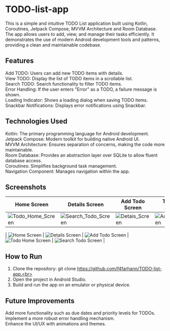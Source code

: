 # TODO-list-app
This is a simple and intuitive TODO List application built using Kotlin, Coroutines, Jetpack Compose, MVVM Architecture and Room Database. The app allows users to add, view, and manage their tasks efficiently. It demonstrates the use of modern Android development tools and patterns, providing a clean and maintainable codebase.

## Features
Add TODO: Users can add new TODO items with details.<br>
View TODO: Display the list of TODO items in a scrollable list.<br>
Search TODO: Search functionality to filter TODO items.<br>
Error Handling: If the user enters "Error" as a TODO, a failure message is shown.<br>
Loading Indicator: Shows a loading dialog when saving TODO items.<br>
Snackbar Notifications: Displays error notifications using Snackbar.<br>

## Technologies Used
Kotlin: The primary programming language for Android development.<br>
Jetpack Compose: Modern toolkit for building native Android UI.<br>
MVVM Architecture: Ensures separation of concerns, making the code more maintainable.<br>
Room Database: Provides an abstraction layer over SQLite to allow fluent database access.<br>
Coroutines: Simplifies background task management.<br>
Navigation Component: Manages navigation within the app.<br>

## Screenshots

| Home Screen             | Details Screen             | Add Todo Screen             | Todo Home Screen             | Search Todo Screen             |
| ----------------------- | -------------------------  | --------------------------- | ---------------------------- | ------------------------------ |
| ![Todo_Home_Screen](https://github.com/user-attachments/assets/65f7f683-cfc9-420b-9bfb-b1d9b3c63cb2) | ![Search_Todo_Screen](https://github.com/user-attachments/assets/d1e2e152-1322-46e1-87f1-38a92d71615b) | ![Detais_Screen](https://github.com/user-attachments/assets/44b8b283-c421-4891-9b28-fb99d0b78964) | ![Add_Todo_Screen](https://github.com/user-attachments/assets/08a5e51d-fc0e-40d5-973f-d267a73ddd8f) | ![Home_Screen](https://github.com/user-attachments/assets/1fa6729a-fde0-4922-afe3-e87b5829abe7) |


| ![Home Screen](https://github.com/user-attachments/assets/297186d0-da70-4676-8873-7cac89102838) | ![Details Screen](https://github.com/user-attachments/assets/0cdcbcbf-fd9d-4d5f-a7e6-41e384311545) | ![Add Todo Screen](https://github.com/user-attachments/assets/91250413-5b4e-482e-8607-cb0a36e30295) |   ![Todo Home Screen](https://github.com/user-attachments/assets/27208a2b-601d-438b-a3ae-373fea03812b) | ![Search Todo Screen](https://github.com/user-attachments/assets/076fec03-5767-4890-b31b-f76212f8984d) |

## How to Run
1. Clone the repository: git clone https://github.com/f4farhann/TODO-list-app.<br>
2. Open the project in Android Studio.<br>
3. Build and run the app on an emulator or physical device.<br>

## Future Improvements
Add more functionality such as due dates and priority levels for TODOs.<br>
Implement a more robust error handling mechanism.<br>
Enhance the UI/UX with animations and themes.<br>
